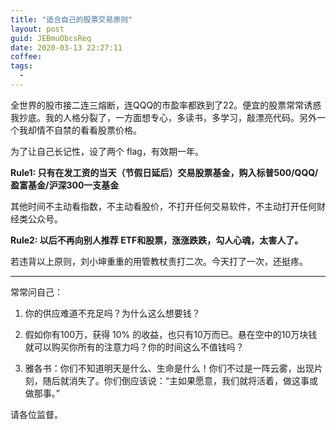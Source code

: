 ```yaml
---
title: "适合自己的股票交易原则"
layout: post
guid: JEBmuObcsReq
date: 2020-03-13 22:27:11
coffee:
tags:
  -
---
```


全世界的股市接二连三熔断，连QQQ的市盈率都跌到了22。便宜的股票常常诱惑我抄底。我的人格分裂了，一方面想专心，多读书，多学习，敲漂亮代码。另外一个我却情不自禁的看看股票价格。

为了让自己长记性，设了两个 flag，有效期一年。

**Rule1: 只有在发工资的当天（节假日延后）交易股票基金，购入标普500/QQQ/盈富基金/沪深300一支基金**

其他时间不主动看指数，不主动看股价，不打开任何交易软件，不主动打开任何财经类公众号。

**Rule2: 以后不再向别人推荐 ETF和股票，涨涨跌跌，勾人心魂，太害人了。**

若违背以上原则，刘小坤重重的用管教杖责打二次。今天打了一次，还挺疼。

---

常常问自己：

1. 你的供应难道不充足吗？为什么这么想要钱？

2. 假如你有100万，获得 10% 的收益，也只有10万而已。悬在空中的10万块钱就可以购买你所有的注意力吗？你的时间这么不值钱吗？

3. 雅各书：你们不知道明天是什么、生命是什么！你们不过是一阵云雾，出现片刻，随后就消失了。你们倒应该说：“主如果愿意，我们就将活着，做这事或做那事。”


请各位监督。